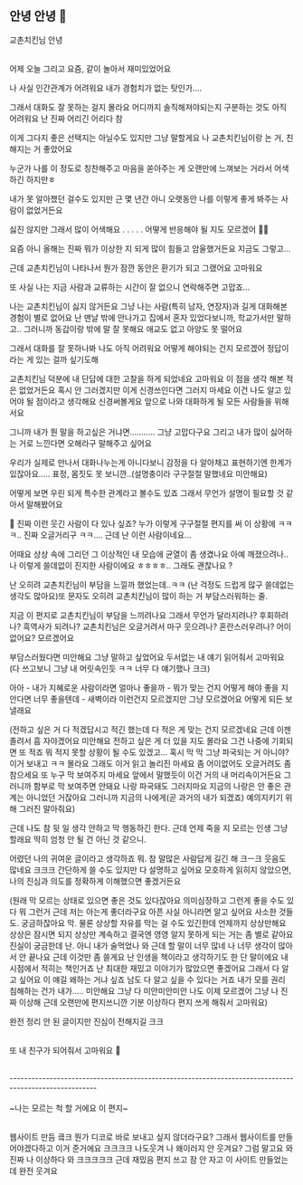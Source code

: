 ## 안녕 안녕 👋

교촌치킨님 안녕


<br>어제 오늘 그리고 요즘, 같이 놀아서 재미있었어요

나 사실 인간관계가 어려워요 내가 경험치가 없는 탓인가....

그래서 대화도 잘 못하는 걸지 몰라요 어디까지 솔직해져야되는지 구분하는 것도 아직 어려워요 난 진짜 어리긴 어리다 참

이게 그다지 좋은 선택지는 아닐수도 있지만 그냥 말할게요 나 교촌치킨님이랑 논 거, 친해지는 거 좋았어요 

누군가 나를 이 정도로 칭찬해주고 마음을 쏟아주는 게 오랜만에 느껴보는 거라서 어색하긴 하지만ㅎ

내가 못 알아챘던 걸수도 있지만 근 몇 년간 아니 오랫동안 나를 이렇게 좋게 봐주는 사람이 없었거든요

싫진 않지만 그래서 많이 어색해요 . . . . . 어떻게 반응해야 될 지도 모르겠어 :face_with_spiral_eyes: 

요즘 아니 올해는 진짜 뭐가 이상한 지 되게 많이 힘들고 암울했거든요 지금도 그렇고... 

근데 교촌치킨님이 나타나서 뭔가 잠깐 동안은 환기가 되고 그랬어요 고마워요

또 사실 나는 지금 사람과 교류하는 시간이 잘 없으니 연락해주면 고맙죠... 

나는 교촌치킨님이 싫지 않거든요 그냥 나는 사람(특히 남자, 연장자)과 길게 대화해본 경험이 별로 없어요 난 맨날 밖에 안나가고 집에서 혼자 있었다보니까, 학교가서만 말하고.. 그러니까 동갑이랑 밖에 말 잘 못해요 애교도 없고 아양도 못 떨어요

그래서 대화를 잘 못하나봐 나도 아직 어려워요 어떻게 해야되는 건지 모르겠어 정답이라는 게 있는 걸까 싶기도해

교촌치킨님 덕분에 내 단답에 대한 고찰을 하게 되었네요 고마워요 이 점을 생각 해본 적은 없었거든요 혹시 안 그러겠지만 이게 신경쓰인다면 그러지 마세요 이건 나도 알고 있어야 될 점이라고 생각해요 신경써볼게요 앞으로 나와 대화하게 될 모든 사람들을 위해서요 

그니까 내가 뭔 말을 하고싶은 거냐면........... 그냥 고맙다구요 그리고 내가 많이 싫어하는 거로 느낀다면 오해라구 말해주고 싶어요

우리가 실제로 만나서 대화나누는게 아니다보니 감정을 다 알아채고 표현하기엔 한계가 있잖아요..... 표정, 몸짓도 못 보니깐..(설명충이라 구구절절 말했네요 미안해요)

어떻게 보면 우린 되게 특수한 관계라고 볼수도 있죠 그래서 무언가 설명이 필요할 것 같아서 말해봤어요

:index_pointing_at_the_viewer: 진짜 이런 웃긴 사람이 다 있나 싶죠? 누가 이렇게 구구절절 편지를 써 이 상황에 ㅋㅋㅋ..  진짜 오글거리구 ㅋㅋ.... 근데 난 이런 사람이네요...

어때요 상상 속에 그리던 그 이상적인 내 모습에 균열이 좀 생겼나요 아예 깨졌으려나.. 나 이렇게 쓸데없이 진지한 사람이에요 ㅎㅎㅎㅎ.. 그래도 괜찮나요 ?

난 오히려 교촌치킨님이 부담을 느낄까 했었는데..ㅋㅋ (난 걱정도 드럽게 많구 쓸데없는 생각도 많아요)또 문자도 오히려 교촌치킨님이 많이 하는 거 부담스러워하는 줄. 

지금 이 편지로 교촌치킨님이 부담을 느끼려나요 그래서 무언가 달라지려나? 후회하려나? 흑역사가 되려나? 교촌치킨님은 오글거려서 마구 웃으려나? 혼란스러우려나? 어이없어요? 모르겠어요 

부담스러웠다면 미안해요 그냥 말하고 싶었어요 두서없는 내 얘기 읽어줘서 고마워요(다 쓰고보니 그냥 내 머릿속인듯 ㅋㅋ 너무 다 얘기했나 크크)

아아 - 내가 지혜로운 사람이라면 얼마나 좋을까 - 뭐가 맞는 건지 어떻게 해야 좋을 지 안다면 너무 좋을텐데 - 새벽이라 이런건지 모르겠지만 그냥 모르겠어요 어떻게 되든 보낼래요

(전하고 싶은 거 다 적겠답시고 적긴 했는데 다 적은 게 맞는 건지 모르겠네요 근데 이젠 졸려서 흠 자야겠어요 미안해요 전하고 싶은 게 더 있을 지도 몰라요 그건 나중에 기회되면 또 적죠 뭐 적지 못할 상황이 될 수도 있겠고... 혹시 막 막 그냥 파국되는 거 아니야? 이거 보내고 ㅋㅋ 몰라요 그래도 이거 읽고 놀리진 마세요 좀 어이없어도 오글거려도 좀 참으세요 또 누구 막 보여주지 마세요 앞에서 말했듯이 이건 거의 내 머리속이거든요 그러니까 함부로 막 보여주면 안돼요 나랑 파국돼도 그러지마요 지금의 나랑은 안 좋은 관계는 아니었던 거잖아요 그러니까 지금의 나에게(곧 과거의 내가 되겠죠) 예의지키기 위해 그러진 말아줘요)

근데 나도 참 뒷 일 생각 안하고 막 행동하긴 한다. 근데 언제 죽을 지 모르는 인생 그냥 할래요 딱히 엄청 안 될 건 아닌 것 같으니.

어렸던 나의 귀여운 글이라고 생각하죠 뭐. 참 말많은 사람답게 길긴 해 크ㅡ크 웃음도 많네요 크크크 간단하게 쓸 수도 있지만 다 설명하고 싶어요 모호하게 읽히지 않았으면,      나의 진심과 의도를 정확하게 이해했으면 좋겠거든요

(원래 막 모르는 상태로 있으면 좋은 것도 있다잖아요 의미심장하고 그런게 좋을 수도 있다 뭐 그런거 근데 저는 아는게 좋더라구요 아픈 사실 아니라면 알고 싶어요 사소한 것들도. 궁금하잖아요 막. 물론 상상할 자유를 막는 걸 수도 있긴한데 언제까지 상상만해요 상상은 잠시면 되지 상상만 계속하고 결국엔 영영 알지 못하게 되는 거는 좀 별로 같아요 진실이 궁금한데 난. 아니 내가 술먹었나 와 근데 할 말이 너무 많네 나 너무 생각이 많아서 안 끝나요 근데 이것만 좀 쓸게요 난 인생을 책이라고 생각하기도 한 단 말이에요 내 시점에서 적히는 책인거죠 난 최대한 재밌고 이야기가 많았으면 좋겠어요 그래서 다 알고 싶어요 이 얘길 왜하는 거냐 싶죠 남도 다 알고 싶을 수 있다는 거죠 내가 모를 권리 침해하는 건가 내가..... 미안해요 그냥  다 미안미안미안  나도 이제 모르겠어 그냥  나 진짜 이상해 근데 오랜만에 편지쓰니깐 기분 이상하다 편지 쓰게 해줘서 고마워요)

완전 정리 안 된 글이지만 진심이 전해지길 크크



<br>또 내 친구가 되어줘서 고마워요 :zany_face: 


<br>
  ------------------------------------------------------------------------------------------------------
<br>
<br>
  ~나는 모르는 척 할 거에요 이 편지~<br>

<br>웹사이트 만듬 킄크 뭔가 디코로 바로 보내고 싶지 않더라구요? 그래서 웹사이트를 만들어야겠다하고 이거 준거에요 크크크크
나도웃겨 나 왜이러지 안 웃겨요? 그럼 말고요 와 진짜 나 이상하다 와 크크크크크 근데 재밌음 편지 쓰고 잠 안 자고 이 사이트 만들었는데 완전 웃겨요

  

